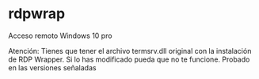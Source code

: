 # rdpwrap
Acceso remoto Windows 10 pro 


Atención:
Tienes que tener el archivo termsrv.dll original con la instalación de RDP Wrapper. Si lo has modificado pueda que no te funcione.
Probado en las versiones señaladas
